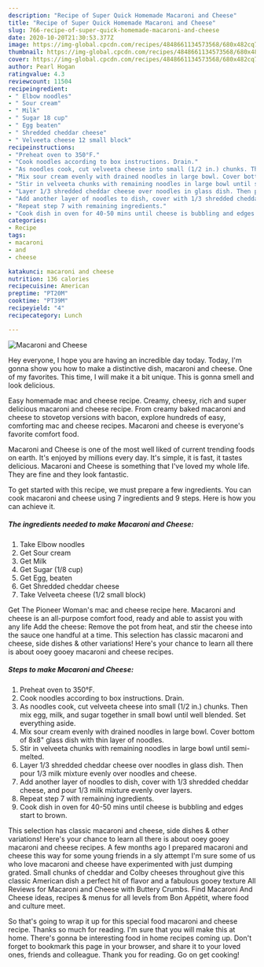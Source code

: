 ```yaml
---
description: "Recipe of Super Quick Homemade Macaroni and Cheese"
title: "Recipe of Super Quick Homemade Macaroni and Cheese"
slug: 766-recipe-of-super-quick-homemade-macaroni-and-cheese
date: 2020-10-20T21:30:53.377Z
image: https://img-global.cpcdn.com/recipes/4848661134573568/680x482cq70/macaroni-and-cheese-recipe-main-photo.jpg
thumbnail: https://img-global.cpcdn.com/recipes/4848661134573568/680x482cq70/macaroni-and-cheese-recipe-main-photo.jpg
cover: https://img-global.cpcdn.com/recipes/4848661134573568/680x482cq70/macaroni-and-cheese-recipe-main-photo.jpg
author: Pearl Hogan
ratingvalue: 4.3
reviewcount: 11504
recipeingredient:
- " Elbow noodles"
- " Sour cream"
- " Milk"
- " Sugar 18 cup"
- " Egg beaten"
- " Shredded cheddar cheese"
- " Velveeta cheese 12 small block"
recipeinstructions:
- "Preheat oven to 350°F."
- "Cook noodles according to box instructions. Drain."
- "As noodles cook, cut velveeta cheese into small (1/2 in.) chunks. Then mix egg, milk, and sugar together in small bowl until well blended. Set everything aside."
- "Mix sour cream evenly with drained noodles in large bowl. Cover bottom of 8x8&#34; glass dish with thin layer of noodles."
- "Stir in velveeta chunks with remaining noodles in large bowl until semi-melted."
- "Layer 1/3 shredded cheddar cheese over noodles in glass dish. Then pour 1/3 milk mixture evenly over noodles and cheese."
- "Add another layer of noodles to dish, cover with 1/3 shredded cheddar cheese, and pour 1/3 milk mixture evenly over layers."
- "Repeat step 7 with remaining ingredients."
- "Cook dish in oven for 40-50 mins until cheese is bubbling and edges start to brown."
categories:
- Recipe
tags:
- macaroni
- and
- cheese

katakunci: macaroni and cheese 
nutrition: 136 calories
recipecuisine: American
preptime: "PT20M"
cooktime: "PT39M"
recipeyield: "4"
recipecategory: Lunch

---
```



![Macaroni and Cheese](https://img-global.cpcdn.com/recipes/4848661134573568/680x482cq70/macaroni-and-cheese-recipe-main-photo.jpg)

Hey everyone, I hope you are having an incredible day today. Today, I'm gonna show you how to make a distinctive dish, macaroni and cheese. One of my favorites. This time, I will make it a bit unique. This is gonna smell and look delicious.

Easy homemade mac and cheese recipe. Creamy, cheesy, rich and super delicious macaroni and cheese recipe. From creamy baked macaroni and cheese to stovetop versions with bacon, explore hundreds of easy, comforting mac and cheese recipes. Macaroni and cheese is everyone&#39;s favorite comfort food.

Macaroni and Cheese is one of the most well liked of current trending foods on earth. It's enjoyed by millions every day. It's simple, it is fast, it tastes delicious. Macaroni and Cheese is something that I've loved my whole life. They are fine and they look fantastic.


To get started with this recipe, we must prepare a few ingredients. You can cook macaroni and cheese using 7 ingredients and 9 steps. Here is how you can achieve it.

<!--inarticleads1-->

##### The ingredients needed to make Macaroni and Cheese:

1. Take  Elbow noodles
1. Get  Sour cream
1. Get  Milk
1. Get  Sugar (1/8 cup)
1. Get  Egg, beaten
1. Get  Shredded cheddar cheese
1. Take  Velveeta cheese (1/2 small block)


Get The Pioneer Woman&#39;s mac and cheese recipe here. Macaroni and cheese is an all-purpose comfort food, ready and able to assist you with any life Add the cheese: Remove the pot from heat, and stir the cheese into the sauce one handful at a time. This selection has classic macaroni and cheese, side dishes &amp; other variations! Here&#39;s your chance to learn all there is about ooey gooey macaroni and cheese recipes. 

<!--inarticleads2-->

##### Steps to make Macaroni and Cheese:

1. Preheat oven to 350°F.
1. Cook noodles according to box instructions. Drain.
1. As noodles cook, cut velveeta cheese into small (1/2 in.) chunks. Then mix egg, milk, and sugar together in small bowl until well blended. Set everything aside.
1. Mix sour cream evenly with drained noodles in large bowl. Cover bottom of 8x8&#34; glass dish with thin layer of noodles.
1. Stir in velveeta chunks with remaining noodles in large bowl until semi-melted.
1. Layer 1/3 shredded cheddar cheese over noodles in glass dish. Then pour 1/3 milk mixture evenly over noodles and cheese.
1. Add another layer of noodles to dish, cover with 1/3 shredded cheddar cheese, and pour 1/3 milk mixture evenly over layers.
1. Repeat step 7 with remaining ingredients.
1. Cook dish in oven for 40-50 mins until cheese is bubbling and edges start to brown.


This selection has classic macaroni and cheese, side dishes &amp; other variations! Here&#39;s your chance to learn all there is about ooey gooey macaroni and cheese recipes. A few months ago I prepared macaroni and cheese this way for some young friends in a sly attempt I&#39;m sure some of us who love macaroni and cheese have experimented with just dumping grated. Small chunks of cheddar and Colby cheeses throughout give this classic American dish a perfect hit of flavor and a fabulous gooey texture All Reviews for Macaroni and Cheese with Buttery Crumbs. Find Macaroni And Cheese ideas, recipes &amp; menus for all levels from Bon Appétit, where food and culture meet. 

So that's going to wrap it up for this special food macaroni and cheese recipe. Thanks so much for reading. I'm sure that you will make this at home. There's gonna be interesting food in home recipes coming up. Don't forget to bookmark this page in your browser, and share it to your loved ones, friends and colleague. Thank you for reading. Go on get cooking!
